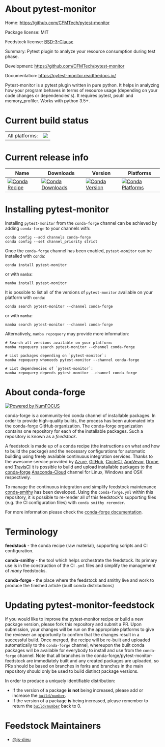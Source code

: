 About pytest-monitor
====================

Home: https://github.com/CFMTech/pytest-monitor

Package license: MIT

Feedstock license: [BSD-3-Clause](https://github.com/conda-forge/pytest-monitor-feedstock/blob/main/LICENSE.txt)

Summary: Pytest plugin to analyze your resource consumption during test phase.

Development: https://github.com/CFMTech/pytest-monitor

Documentation: https://pytest-monitor.readthedocs.io/

Pytest-monitor is a pytest plugin written in pure python. It helps in
analyzing how your program behaves in terms of resource usage (depending on your code changes or dependencies's).
It requires pytest, psutil and memory_profiler. Works with python 3.5+.


Current build status
====================


<table><tr><td>All platforms:</td>
    <td>
      <a href="https://dev.azure.com/conda-forge/feedstock-builds/_build/latest?definitionId=9147&branchName=main">
        <img src="https://dev.azure.com/conda-forge/feedstock-builds/_apis/build/status/pytest-monitor-feedstock?branchName=main">
      </a>
    </td>
  </tr>
</table>

Current release info
====================

| Name | Downloads | Version | Platforms |
| --- | --- | --- | --- |
| [![Conda Recipe](https://img.shields.io/badge/recipe-pytest--monitor-green.svg)](https://anaconda.org/conda-forge/pytest-monitor) | [![Conda Downloads](https://img.shields.io/conda/dn/conda-forge/pytest-monitor.svg)](https://anaconda.org/conda-forge/pytest-monitor) | [![Conda Version](https://img.shields.io/conda/vn/conda-forge/pytest-monitor.svg)](https://anaconda.org/conda-forge/pytest-monitor) | [![Conda Platforms](https://img.shields.io/conda/pn/conda-forge/pytest-monitor.svg)](https://anaconda.org/conda-forge/pytest-monitor) |

Installing pytest-monitor
=========================

Installing `pytest-monitor` from the `conda-forge` channel can be achieved by adding `conda-forge` to your channels with:

```
conda config --add channels conda-forge
conda config --set channel_priority strict
```

Once the `conda-forge` channel has been enabled, `pytest-monitor` can be installed with `conda`:

```
conda install pytest-monitor
```

or with `mamba`:

```
mamba install pytest-monitor
```

It is possible to list all of the versions of `pytest-monitor` available on your platform with `conda`:

```
conda search pytest-monitor --channel conda-forge
```

or with `mamba`:

```
mamba search pytest-monitor --channel conda-forge
```

Alternatively, `mamba repoquery` may provide more information:

```
# Search all versions available on your platform:
mamba repoquery search pytest-monitor --channel conda-forge

# List packages depending on `pytest-monitor`:
mamba repoquery whoneeds pytest-monitor --channel conda-forge

# List dependencies of `pytest-monitor`:
mamba repoquery depends pytest-monitor --channel conda-forge
```


About conda-forge
=================

[![Powered by
NumFOCUS](https://img.shields.io/badge/powered%20by-NumFOCUS-orange.svg?style=flat&colorA=E1523D&colorB=007D8A)](https://numfocus.org)

conda-forge is a community-led conda channel of installable packages.
In order to provide high-quality builds, the process has been automated into the
conda-forge GitHub organization. The conda-forge organization contains one repository
for each of the installable packages. Such a repository is known as a *feedstock*.

A feedstock is made up of a conda recipe (the instructions on what and how to build
the package) and the necessary configurations for automatic building using freely
available continuous integration services. Thanks to the awesome service provided by
[Azure](https://azure.microsoft.com/en-us/services/devops/), [GitHub](https://github.com/),
[CircleCI](https://circleci.com/), [AppVeyor](https://www.appveyor.com/),
[Drone](https://cloud.drone.io/welcome), and [TravisCI](https://travis-ci.com/)
it is possible to build and upload installable packages to the
[conda-forge](https://anaconda.org/conda-forge) [Anaconda-Cloud](https://anaconda.org/)
channel for Linux, Windows and OSX respectively.

To manage the continuous integration and simplify feedstock maintenance
[conda-smithy](https://github.com/conda-forge/conda-smithy) has been developed.
Using the ``conda-forge.yml`` within this repository, it is possible to re-render all of
this feedstock's supporting files (e.g. the CI configuration files) with ``conda smithy rerender``.

For more information please check the [conda-forge documentation](https://conda-forge.org/docs/).

Terminology
===========

**feedstock** - the conda recipe (raw material), supporting scripts and CI configuration.

**conda-smithy** - the tool which helps orchestrate the feedstock.
                   Its primary use is in the construction of the CI ``.yml`` files
                   and simplify the management of *many* feedstocks.

**conda-forge** - the place where the feedstock and smithy live and work to
                  produce the finished article (built conda distributions)


Updating pytest-monitor-feedstock
=================================

If you would like to improve the pytest-monitor recipe or build a new
package version, please fork this repository and submit a PR. Upon submission,
your changes will be run on the appropriate platforms to give the reviewer an
opportunity to confirm that the changes result in a successful build. Once
merged, the recipe will be re-built and uploaded automatically to the
`conda-forge` channel, whereupon the built conda packages will be available for
everybody to install and use from the `conda-forge` channel.
Note that all branches in the conda-forge/pytest-monitor-feedstock are
immediately built and any created packages are uploaded, so PRs should be based
on branches in forks and branches in the main repository should only be used to
build distinct package versions.

In order to produce a uniquely identifiable distribution:
 * If the version of a package **is not** being increased, please add or increase
   the [``build/number``](https://docs.conda.io/projects/conda-build/en/latest/resources/define-metadata.html#build-number-and-string).
 * If the version of a package **is** being increased, please remember to return
   the [``build/number``](https://docs.conda.io/projects/conda-build/en/latest/resources/define-metadata.html#build-number-and-string)
   back to 0.

Feedstock Maintainers
=====================

* [@js-dieu](https://github.com/js-dieu/)

